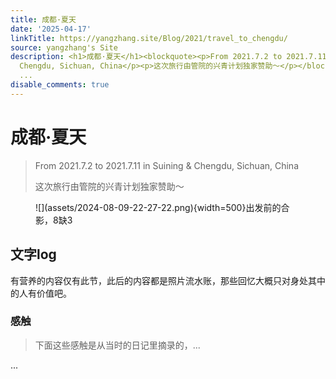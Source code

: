```yaml
---
title: 成都·夏天
date: '2025-04-17'
linkTitle: https://yangzhang.site/Blog/2021/travel_to_chengdu/
source: yangzhang's Site
description: <h1>成都·夏天</h1><blockquote><p>From 2021.7.2 to 2021.7.11 in Suining &amp;
  Chengdu, Sichuan, China</p><p>这次旅行由管院的兴青计划独家赞助～</p></blockquote><figure markdown>![](assets/2024-08-09-22-27-22.png){width=500}<figurecaption>出发前的合影，8缺3</figurecaption></figure><h2>文字log</h2><p>有营养的内容仅有此节，此后的内容都是照片流水账，那些回忆大概只对身处其中的人有价值吧。</p><h3>感触</h3><blockquote><p>下面这些感触是从当时的日记里摘录的，...</p></blockquote>
  ...
disable_comments: true
---
```

<h1>成都·夏天</h1><blockquote><p>From 2021.7.2 to 2021.7.11 in Suining &amp; Chengdu, Sichuan, China</p><p>这次旅行由管院的兴青计划独家赞助～</p></blockquote><figure markdown>![](assets/2024-08-09-22-27-22.png){width=500}<figurecaption>出发前的合影，8缺3</figurecaption></figure><h2>文字log</h2><p>有营养的内容仅有此节，此后的内容都是照片流水账，那些回忆大概只对身处其中的人有价值吧。</p><h3>感触</h3><blockquote><p>下面这些感触是从当时的日记里摘录的，...</p></blockquote> ...